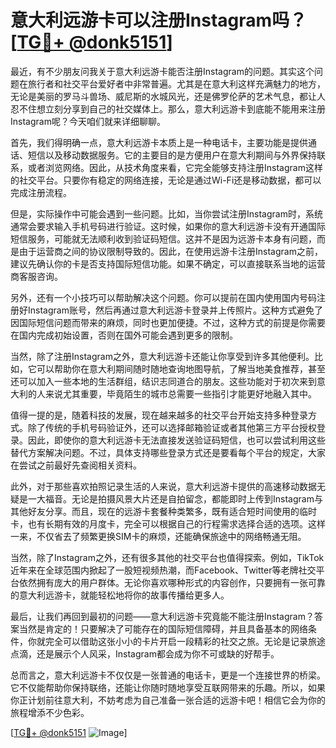 # 意大利远游卡可以注册Instagram吗？[[TG💪+ @donk5151](https://t.me/s/donk5151)]

最近，有不少朋友问我关于意大利远游卡能否注册Instagram的问题。其实这个问题在旅行者和社交平台爱好者中非常普遍。尤其是在意大利这样充满魅力的地方，无论是美丽的罗马斗兽场、威尼斯的水城风光，还是佛罗伦萨的艺术气息，都让人忍不住想立刻分享到自己的社交媒体上。那么，意大利远游卡到底能不能用来注册Instagram呢？今天咱们就来详细聊聊。

首先，我们得明确一点，意大利远游卡本质上是一种电话卡，主要功能是提供通话、短信以及移动数据服务。它的主要目的是方便用户在意大利期间与外界保持联系，或者浏览网络。因此，从技术角度来看，它完全能够支持注册Instagram这样的社交平台。只要你有稳定的网络连接，无论是通过Wi-Fi还是移动数据，都可以完成注册流程。

但是，实际操作中可能会遇到一些问题。比如，当你尝试注册Instagram时，系统通常会要求输入手机号码进行验证。这时候，如果你的意大利远游卡没有开通国际短信服务，可能就无法顺利收到验证码短信。这并不是因为远游卡本身有问题，而是由于运营商之间的协议限制导致的。因此，在使用远游卡注册Instagram之前，建议先确认你的卡是否支持国际短信功能。如果不确定，可以直接联系当地的运营商客服咨询。

另外，还有一个小技巧可以帮助解决这个问题。你可以提前在国内使用国内号码注册好Instagram账号，然后再通过意大利远游卡登录并上传照片。这种方式避免了因国际短信问题而带来的麻烦，同时也更加便捷。不过，这种方式的前提是你需要在国内完成初始设置，否则在国外可能会遇到更多的限制。

当然，除了注册Instagram之外，意大利远游卡还能让你享受到许多其他便利。比如，它可以帮助你在意大利期间随时随地查询地图导航，了解当地美食推荐，甚至还可以加入一些本地的生活群组，结识志同道合的朋友。这些功能对于初次来到意大利的人来说尤其重要，毕竟陌生的城市总需要一些指引才能更好地融入其中。

值得一提的是，随着科技的发展，现在越来越多的社交平台开始支持多种登录方式。除了传统的手机号码验证外，还可以选择邮箱验证或者其他第三方平台授权登录。因此，即使你的意大利远游卡无法直接发送验证码短信，也可以尝试利用这些替代方案解决问题。不过，具体支持哪些登录方式还是要看每个平台的规定，大家在尝试之前最好先查阅相关资料。

此外，对于那些喜欢拍照记录生活的人来说，意大利远游卡提供的高速移动数据无疑是一大福音。无论是拍摄风景大片还是自拍留念，都能即时上传到Instagram与其他好友分享。而且，现在的远游卡套餐种类繁多，既有适合短时间使用的临时卡，也有长期有效的月度卡，完全可以根据自己的行程需求选择合适的选项。这样一来，不仅省去了频繁更换SIM卡的麻烦，还能确保旅途中的网络畅通无阻。

当然，除了Instagram之外，还有很多其他的社交平台也值得探索。例如，TikTok近年来在全球范围内掀起了一股短视频热潮，而Facebook、Twitter等老牌社交平台依然拥有庞大的用户群体。无论你喜欢哪种形式的内容创作，只要拥有一张可靠的意大利远游卡，就能轻松地将你的故事传播给更多人。

最后，让我们再回到最初的问题——意大利远游卡究竟能不能注册Instagram？答案当然是肯定的！只要解决了可能存在的国际短信障碍，并且具备基本的网络条件，你就完全可以借助这张小小的卡片开启一段精彩的社交之旅。无论是记录旅途点滴，还是展示个人风采，Instagram都会成为你不可或缺的好帮手。

总而言之，意大利远游卡不仅仅是一张普通的电话卡，更是一个连接世界的桥梁。它不仅能帮助你保持联络，还能让你随时随地享受互联网带来的乐趣。所以，如果你正计划前往意大利，不妨考虑为自己准备一张合适的远游卡吧！相信它会为你的旅程增添不少色彩。

[[TG💪+ @donk5151](https://t.me/s/donk5151) ![Image](https://i.postimg.cc/rwNCRYN7/Snipaste-2025-04-30-17-27-05.png)]